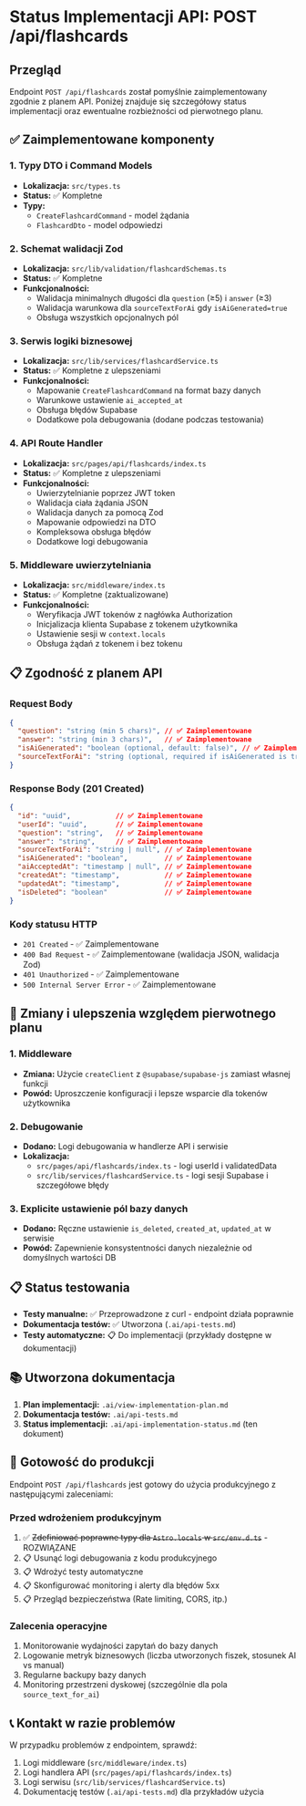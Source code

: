 # Status Implementacji API: POST /api/flashcards

## Przegląd

Endpoint `POST /api/flashcards` został pomyślnie zaimplementowany zgodnie z planem API. Poniżej znajduje się szczegółowy status implementacji oraz ewentualne rozbieżności od pierwotnego planu.

## ✅ Zaimplementowane komponenty

### 1. Typy DTO i Command Models

- **Lokalizacja:** `src/types.ts`
- **Status:** ✅ Kompletne
- **Typy:**
  - `CreateFlashcardCommand` - model żądania
  - `FlashcardDto` - model odpowiedzi

### 2. Schemat walidacji Zod

- **Lokalizacja:** `src/lib/validation/flashcardSchemas.ts`
- **Status:** ✅ Kompletne
- **Funkcjonalności:**
  - Walidacja minimalnych długości dla `question` (≥5) i `answer` (≥3)
  - Walidacja warunkowa dla `sourceTextForAi` gdy `isAiGenerated=true`
  - Obsługa wszystkich opcjonalnych pól

### 3. Serwis logiki biznesowej

- **Lokalizacja:** `src/lib/services/flashcardService.ts`
- **Status:** ✅ Kompletne z ulepszeniami
- **Funkcjonalności:**
  - Mapowanie `CreateFlashcardCommand` na format bazy danych
  - Warunkowe ustawienie `ai_accepted_at`
  - Obsługa błędów Supabase
  - Dodatkowe pola debugowania (dodane podczas testowania)

### 4. API Route Handler

- **Lokalizacja:** `src/pages/api/flashcards/index.ts`
- **Status:** ✅ Kompletne z ulepszeniami
- **Funkcjonalności:**
  - Uwierzytelnianie poprzez JWT token
  - Walidacja ciała żądania JSON
  - Walidacja danych za pomocą Zod
  - Mapowanie odpowiedzi na DTO
  - Kompleksowa obsługa błędów
  - Dodatkowe logi debugowania

### 5. Middleware uwierzytelniania

- **Lokalizacja:** `src/middleware/index.ts`
- **Status:** ✅ Kompletne (zaktualizowane)
- **Funkcjonalności:**
  - Weryfikacja JWT tokenów z nagłówka Authorization
  - Inicjalizacja klienta Supabase z tokenem użytkownika
  - Ustawienie sesji w `context.locals`
  - Obsługa żądań z tokenem i bez tokenu

## 📋 Zgodność z planem API

### Request Body

```json
{
  "question": "string (min 5 chars)", // ✅ Zaimplementowane
  "answer": "string (min 3 chars)",   // ✅ Zaimplementowane
  "isAiGenerated": "boolean (optional, default: false)", // ✅ Zaimplementowane
  "sourceTextForAi": "string (optional, required if isAiGenerated is true)" // ✅ Zaimplementowane
}
```

### Response Body (201 Created)

```json
{
  "id": "uuid",           // ✅ Zaimplementowane
  "userId": "uuid",       // ✅ Zaimplementowane
  "question": "string",   // ✅ Zaimplementowane
  "answer": "string",     // ✅ Zaimplementowane
  "sourceTextForAi": "string | null", // ✅ Zaimplementowane
  "isAiGenerated": "boolean",         // ✅ Zaimplementowane
  "aiAcceptedAt": "timestamp | null", // ✅ Zaimplementowane
  "createdAt": "timestamp",           // ✅ Zaimplementowane
  "updatedAt": "timestamp",           // ✅ Zaimplementowane
  "isDeleted": "boolean"              // ✅ Zaimplementowane
}
```

### Kody statusu HTTP

- `201 Created` - ✅ Zaimplementowane
- `400 Bad Request` - ✅ Zaimplementowane (walidacja JSON, walidacja Zod)
- `401 Unauthorized` - ✅ Zaimplementowane
- `500 Internal Server Error` - ✅ Zaimplementowane

## 🔧 Zmiany i ulepszenia względem pierwotnego planu

### 1. Middleware

- **Zmiana:** Użycie `createClient` z `@supabase/supabase-js` zamiast własnej funkcji
- **Powód:** Uproszczenie konfiguracji i lepsze wsparcie dla tokenów użytkownika

### 2. Debugowanie

- **Dodano:** Logi debugowania w handlerze API i serwisie
- **Lokalizacja:**
  - `src/pages/api/flashcards/index.ts` - logi userId i validatedData
  - `src/lib/services/flashcardService.ts` - logi sesji Supabase i szczegółowe błędy

### 3. Explicite ustawienie pól bazy danych

- **Dodano:** Ręczne ustawienie `is_deleted`, `created_at`, `updated_at` w serwisie
- **Powód:** Zapewnienie konsystentności danych niezależnie od domyślnych wartości DB

## 📋 Status testowania

- **Testy manualne:** ✅ Przeprowadzone z curl - endpoint działa poprawnie
- **Dokumentacja testów:** ✅ Utworzona (`.ai/api-tests.md`)
- **Testy automatyczne:** 📋 Do implementacji (przykłady dostępne w dokumentacji)

## 📚 Utworzona dokumentacja

1. **Plan implementacji:** `.ai/view-implementation-plan.md`
2. **Dokumentacja testów:** `.ai/api-tests.md`
3. **Status implementacji:** `.ai/api-implementation-status.md` (ten dokument)

## 🚀 Gotowość do produkcji

Endpoint `POST /api/flashcards` jest gotowy do użycia produkcyjnego z następującymi zaleceniami:

### Przed wdrożeniem produkcyjnym

1. ✅ ~~Zdefiniować poprawne typy dla `Astro.locals` w `src/env.d.ts`~~ - ROZWIĄZANE
2. 📋 Usunąć logi debugowania z kodu produkcyjnego
3. 📋 Wdrożyć testy automatyczne
4. 📋 Skonfigurować monitoring i alerty dla błędów 5xx
5. 📋 Przegląd bezpieczeństwa (Rate limiting, CORS, itp.)

### Zalecenia operacyjne

1. Monitorowanie wydajności zapytań do bazy danych
2. Logowanie metryk biznesowych (liczba utworzonych fiszek, stosunek AI vs manual)
3. Regularne backupy bazy danych
4. Monitoring przestrzeni dyskowej (szczególnie dla pola `source_text_for_ai`)

## 📞 Kontakt w razie problemów

W przypadku problemów z endpointem, sprawdź:

1. Logi middleware (`src/middleware/index.ts`)
2. Logi handlera API (`src/pages/api/flashcards/index.ts`)
3. Logi serwisu (`src/lib/services/flashcardService.ts`)
4. Dokumentację testów (`.ai/api-tests.md`) dla przykładów użycia
